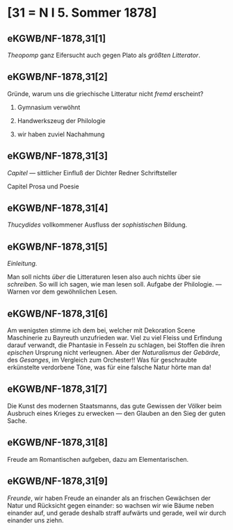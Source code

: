 # [31 = N I 5. Sommer 1878]

## eKGWB/NF-1878,31[1]

*Theopomp* ganz Eifersucht auch gegen Plato als *größten Litterator*.

## eKGWB/NF-1878,31[2]

Gründe, warum uns die griechische Litteratur nicht *fremd* erscheint?

1) Gymnasium verwöhnt

2) Handwerkszeug der Philologie

3) wir haben zuviel Nachahmung

## eKGWB/NF-1878,31[3]

*Capitel* — sittlicher Einfluß der Dichter Redner Schriftsteller

Capitel Prosa und Poesie

## eKGWB/NF-1878,31[4]

*Thucydides* vollkommener Ausfluss der *sophistischen* Bildung.

## eKGWB/NF-1878,31[5]

*Einleitung.*

Man soll nichts *über* die Litteraturen lesen also auch nichts über sie *schreiben*. So will ich sagen, wie man lesen soll. Aufgabe der Philologie. — Warnen vor dem gewöhnlichen Lesen.

## eKGWB/NF-1878,31[6]

Am wenigsten stimme ich dem bei, welcher mit Dekoration Scene Maschinerie zu Bayreuth unzufrieden war. Viel zu viel Fleiss und Erfindung darauf verwandt, die Phantasie in Fesseln zu schlagen, bei Stoffen die ihren *epischen* Ursprung nicht verleugnen. Aber der *Naturalismus* der *Gebärde*, des *Gesanges*, im Vergleich zum Orchester!! Was für geschraubte erkünstelte verdorbene Töne, was für eine falsche Natur hörte man da!

## eKGWB/NF-1878,31[7]

Die Kunst des modernen Staatsmanns, das gute Gewissen der Völker beim Ausbruch eines Krieges zu erwecken — den Glauben an den Sieg der guten Sache.

## eKGWB/NF-1878,31[8]

Freude am Romantischen aufgeben, dazu am Elementarischen.

## eKGWB/NF-1878,31[9]

*Freunde*, wir haben Freude an einander als an frischen Gewächsen der Natur und Rücksicht gegen einander: so wachsen wir wie Bäume neben einander auf, und gerade deshalb straff aufwärts und gerade, weil wir durch einander uns ziehn.
